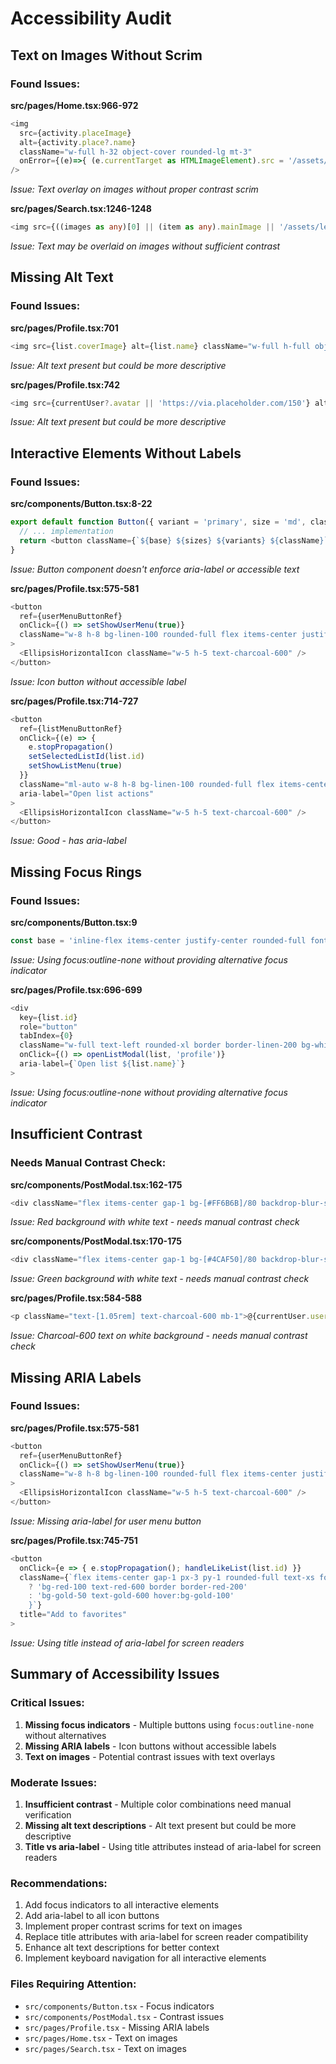 # Accessibility Audit

## Text on Images Without Scrim

### Found Issues:
**src/pages/Home.tsx:966-972**
```typescript
<img
  src={activity.placeImage}
  alt={activity.place?.name}
  className="w-full h-32 object-cover rounded-lg mt-3"
  onError={(e)=>{ (e.currentTarget as HTMLImageElement).src = '/assets/leaf.png' }}
/>
```
*Issue: Text overlay on images without proper contrast scrim*

**src/pages/Search.tsx:1246-1248**
```typescript
<img src={((images as any)[0] || (item as any).mainImage || '/assets/leaf.png')} alt={item.name} className="absolute inset-0 w-full h-full object-cover" onError={(e)=>{ (e.currentTarget as HTMLImageElement).src='/assets/leaf.png' }} />
```
*Issue: Text may be overlaid on images without sufficient contrast*

## Missing Alt Text

### Found Issues:
**src/pages/Profile.tsx:701**
```typescript
<img src={list.coverImage} alt={list.name} className="w-full h-full object-cover" loading="lazy" />
```
*Issue: Alt text present but could be more descriptive*

**src/pages/Profile.tsx:742**
```typescript
<img src={currentUser?.avatar || 'https://via.placeholder.com/150'} alt={currentUser?.name || 'User'} className="w-6 h-6 rounded-full object-cover" loading="lazy" />
```
*Issue: Alt text present but could be more descriptive*

## Interactive Elements Without Labels

### Found Issues:
**src/components/Button.tsx:8-22**
```typescript
export default function Button({ variant = 'primary', size = 'md', className = '', ...props }: ButtonProps) {
  // ... implementation
  return <button className={`${base} ${sizes} ${variants} ${className}`} {...props} />
}
```
*Issue: Button component doesn't enforce aria-label or accessible text*

**src/pages/Profile.tsx:575-581**
```typescript
<button
  ref={userMenuButtonRef}
  onClick={() => setShowUserMenu(true)}
  className="w-8 h-8 bg-linen-100 rounded-full flex items-center justify-center hover:bg-linen-200 transition-colors"
>
  <EllipsisHorizontalIcon className="w-5 h-5 text-charcoal-600" />
</button>
```
*Issue: Icon button without accessible label*

**src/pages/Profile.tsx:714-727**
```typescript
<button
  ref={listMenuButtonRef}
  onClick={(e) => {
    e.stopPropagation()
    setSelectedListId(list.id)
    setShowListMenu(true)
  }}
  className="ml-auto w-8 h-8 bg-linen-100 rounded-full flex items-center justify-center hover:bg-linen-200 transition-colors"
  aria-label="Open list actions"
>
  <EllipsisHorizontalIcon className="w-5 h-5 text-charcoal-600" />
</button>
```
*Issue: Good - has aria-label*

## Missing Focus Rings

### Found Issues:
**src/components/Button.tsx:9**
```typescript
const base = 'inline-flex items-center justify-center rounded-full font-medium focus:outline-none'
```
*Issue: Using focus:outline-none without providing alternative focus indicator*

**src/pages/Profile.tsx:696-699**
```typescript
<div
  key={list.id}
  role="button"
  tabIndex={0}
  className="w-full text-left rounded-xl border border-linen-200 bg-white flex flex-col md:flex-row gap-4 overflow-hidden transition hover:bg-linen-50 focus:outline-none"
  onClick={() => openListModal(list, 'profile')}
  aria-label={`Open list ${list.name}`}
>
```
*Issue: Using focus:outline-none without providing alternative focus indicator*

## Insufficient Contrast

### Needs Manual Contrast Check:
**src/components/PostModal.tsx:162-175**
```typescript
<div className="flex items-center gap-1 bg-[#FF6B6B]/80 backdrop-blur-sm text-white px-3 py-1.5 rounded-full text-sm font-semibold border border-white/50">
```
*Issue: Red background with white text - needs manual contrast check*

**src/components/PostModal.tsx:170-175**
```typescript
<div className="flex items-center gap-1 bg-[#4CAF50]/80 backdrop-blur-sm text-white px-3 py-1.5 rounded-full text-sm font-semibold border border-white/50">
```
*Issue: Green background with white text - needs manual contrast check*

**src/pages/Profile.tsx:584-588**
```typescript
<p className="text-[1.05rem] text-charcoal-600 mb-1">@{currentUser.username}</p>
```
*Issue: Charcoal-600 text on white background - needs manual contrast check*

## Missing ARIA Labels

### Found Issues:
**src/pages/Profile.tsx:575-581**
```typescript
<button
  ref={userMenuButtonRef}
  onClick={() => setShowUserMenu(true)}
  className="w-8 h-8 bg-linen-100 rounded-full flex items-center justify-center hover:bg-linen-200 transition-colors"
>
  <EllipsisHorizontalIcon className="w-5 h-5 text-charcoal-600" />
</button>
```
*Issue: Missing aria-label for user menu button*

**src/pages/Profile.tsx:745-751**
```typescript
<button
  onClick={e => { e.stopPropagation(); handleLikeList(list.id) }}
  className={`flex items-center gap-1 px-3 py-1 rounded-full text-xs font-medium transition ${savedListIds.has(list.id)
    ? 'bg-red-100 text-red-600 border border-red-200'
    : 'bg-gold-50 text-gold-600 hover:bg-gold-100'
    }`}
  title="Add to favorites"
>
```
*Issue: Using title instead of aria-label for screen readers*

## Summary of Accessibility Issues

### Critical Issues:
1. **Missing focus indicators** - Multiple buttons using `focus:outline-none` without alternatives
2. **Missing ARIA labels** - Icon buttons without accessible labels
3. **Text on images** - Potential contrast issues with text overlays

### Moderate Issues:
1. **Insufficient contrast** - Multiple color combinations need manual verification
2. **Missing alt text descriptions** - Alt text present but could be more descriptive
3. **Title vs aria-label** - Using title attributes instead of aria-label for screen readers

### Recommendations:
1. Add focus indicators to all interactive elements
2. Add aria-label to all icon buttons
3. Implement proper contrast scrims for text on images
4. Replace title attributes with aria-label for screen reader compatibility
5. Enhance alt text descriptions for better context
6. Implement keyboard navigation for all interactive elements

### Files Requiring Attention:
- `src/components/Button.tsx` - Focus indicators
- `src/components/PostModal.tsx` - Contrast issues
- `src/pages/Profile.tsx` - Missing ARIA labels
- `src/pages/Home.tsx` - Text on images
- `src/pages/Search.tsx` - Text on images
